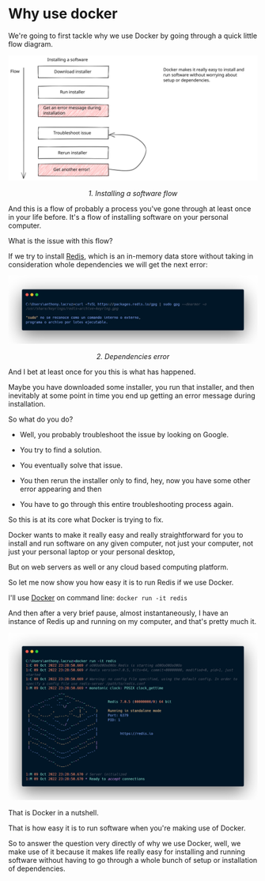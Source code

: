 # Why use docker

We're going to first tackle why we use Docker by going through a quick little flow diagram.

![installing program flow](./installing-program-flow.svg)
*<center>1. Installing a software flow</center>*


And this is a flow of probably a process you've gone through at least once in your life before. It's a flow of installing software on your personal computer.

What is the issue with this flow? 

If we try to install [Redis](https://redis.io/docs/getting-started/installation/install-redis-on-windows/#:~:text=guide%20assumes%20Ubuntu.-,Install%20Redis,-Once%20you%27re%20running), which is an in-memory data store without taking in consideration whole dependencies we will get the next error:

![command error](./command-error.png)
*<center>2. Dependencies error</center>*


And I bet at least once for you this is what has happened.

Maybe you have downloaded some installer, you run that installer, and then inevitably at some point in time you end up getting an error message during installation.

So what do you do?

- Well, you probably troubleshoot the issue by looking on Google.

- You try to find a solution.

- You eventually solve that issue.

- You then rerun the installer only to find, hey, now you have some other error appearing and then

- You have to go through this entire troubleshooting process again.

So this is at its core what Docker is trying to fix.

Docker wants to make it really easy and really straightforward for you to install and run software on any given computer, not just your computer, not just your personal laptop or your personal desktop,

But on web servers as well or any cloud based computing platform.

So let me now show you how easy it is to run Redis if we use Docker.

I'll use [Docker](https://docs.docker.com/engine/install/#:~:text=Docker%20Desktop%20for%20Windows) on command line: `docker run -it redis`

And then after a very brief pause, almost instantaneously, I have an instance of Redis up and running on my computer, and that's pretty much it.

![docker command](./command-docker.png)

That is Docker in a nutshell.

That is how easy it is to run software when you're making use of Docker.

So to answer the question very directly of why we use Docker, well, we make use of it because it makes life really easy for installing and running software without having to go through a whole bunch of setup or installation of dependencies.